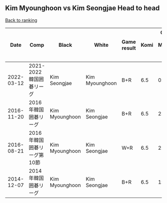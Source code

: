 ## Kim Myounghoon vs Kim Seongjae Head to head

[Back to ranking](../../index.md)




| **Date** | **Comp** | **Black** | **White** | **Game result** | **Komi** | **Cumulative Kim Myounghoon vs Kim Seongjae** | **Kim Myounghoon streak** | **Kim Seongjae streak** | 
| --- | --- | --- | --- | --- | --- | --- | --- | --- |
| 2022-03-12 | 2021-2022韓国囲碁リーグ | Kim Seongjae | Kim Myounghoon | B+R | 6.5 | 0:1 | 0 | 1 | 
| 2016-11-20 | 2016年韓国囲碁リーグ | Kim Myounghoon | Kim Seongjae | B+R | 6.5 | 2:1 | 2 | 0 | 
| 2016-08-21 | 2016年韓国囲碁リーグ第10節 | Kim Myounghoon | Kim Seongjae | W+R | 6.5 | 2:2 | 0 | 1 | 
| 2014-12-07 | 2014年韓国囲碁リーグ | Kim Myounghoon | Kim Seongjae | B+R | 6.5 | 1:1 | 1 | 0 |




